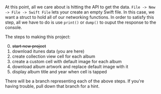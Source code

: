 At this point, all we care about is hitting the API to get the data.
`File -> New -> File -> Swift File` lets your create an empty Swift file. In this case, we want a struct to hold all of our networking functions. In order to satisfy this step, all we have to do is use `print()` or `dump()` to ouput the response to the console.

The steps to making this project:

0. ~~start new project~~
1. download itunes data (you are here)
2. create collection view cell for each album
3. create a custom cell with default image for each album
4. download album artwork and replace default image with it
5. display album title and year when cell is tapped

There will be a branch representing each of the above steps. If you're having trouble, pull down that branch for a hint.
